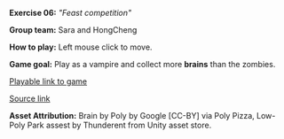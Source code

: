 
**Exercise 06:** _"Feast competition"_
 
**Group team:** Sara and HongCheng

**How to play:** 
Left mouse click to move. 

**Game goal:** 
Play as a vampire and collect more **brains** than the zombies. 

[Playable link to game](https://SaraHashemii.github.io/game615-spring2023-06/exercise06/play/)
 
[Source link](https://github.com/SaraHashemii/game615-spring2023-06/tree/main/exercise06)
 
**Asset Attribution:**
Brain by Poly by Google [CC-BY] via Poly Pizza, 
Low-Poly Park assest by Thunderent from Unity asset store. 
